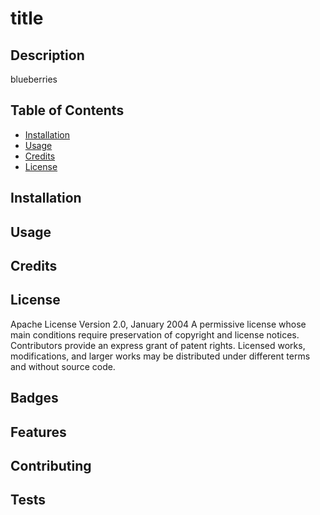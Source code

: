 # title


## Description 

blueberries


## Table of Contents 



* [Installation](#installation)
* [Usage](#usage)
* [Credits](#credits)
* [License](#license)


## Installation




## Usage 




## Credits




## License

Apache License
    Version 2.0, January 2004 
    A permissive license whose main conditions require preservation of copyright and license notices. Contributors provide an express grant of patent rights. Licensed works, modifications, and larger works may be distributed under different terms and without source code.



## Badges




## Features



## Contributing



## Tests



  